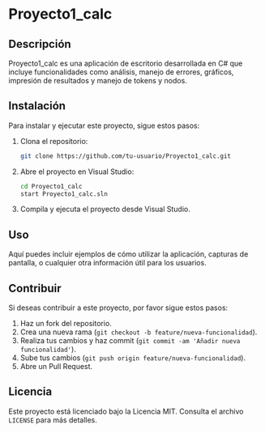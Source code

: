 # Proyecto1_calc

## Descripción
Proyecto1_calc es una aplicación de escritorio desarrollada en C# que incluye funcionalidades como análisis, manejo de errores, gráficos, impresión de resultados y manejo de tokens y nodos.

## Instalación
Para instalar y ejecutar este proyecto, sigue estos pasos:

1. Clona el repositorio:
    ```sh
    git clone https://github.com/tu-usuario/Proyecto1_calc.git
    ```
2. Abre el proyecto en Visual Studio:
    ```sh
    cd Proyecto1_calc
    start Proyecto1_calc.sln
    ```
3. Compila y ejecuta el proyecto desde Visual Studio.

## Uso
Aquí puedes incluir ejemplos de cómo utilizar la aplicación, capturas de pantalla, o cualquier otra información útil para los usuarios.

## Contribuir
Si deseas contribuir a este proyecto, por favor sigue estos pasos:

1. Haz un fork del repositorio.
2. Crea una nueva rama (`git checkout -b feature/nueva-funcionalidad`).
3. Realiza tus cambios y haz commit (`git commit -am 'Añadir nueva funcionalidad'`).
4. Sube tus cambios (`git push origin feature/nueva-funcionalidad`).
5. Abre un Pull Request.

## Licencia
Este proyecto está licenciado bajo la Licencia MIT. Consulta el archivo `LICENSE` para más detalles.
